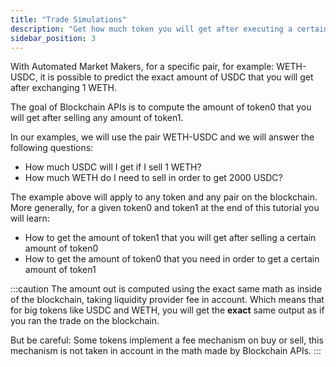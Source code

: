 ```yaml
---
title: "Trade Simulations"
description: "Get how much token you will get after executing a certain trade"
sidebar_position: 3
---
```


With Automated Market Makers, for a specific pair, for example: WETH-USDC, it is possible
to predict the exact amount of USDC that you will get after exchanging 1 WETH.

The goal of Blockchain APIs is to compute the amount of token0 that you will get after
selling any amount of token1.

In our examples, we will use the pair WETH-USDC and we will answer the following questions:
- How much USDC will I get if I sell 1 WETH?
- How much WETH do I need to sell in order to get 2000 USDC?

The example above will apply to any token and any pair on the blockchain. More generally, for
a given token0 and token1 at the end of this tutorial you will learn:
- How to get the amount of token1 that you will get after selling a certain amount of token0
- How to get the amount of token0 that you need in order to get a certain amount of token1

:::caution
The amount out is computed using the exact same math as inside of the blockchain, taking 
liquidity provider fee in account. Which means that for big tokens like USDC and WETH, you
will get the **exact** same output as if you ran the trade on the blockchain.

But be careful: Some tokens implement a fee mechanism on buy or sell, this mechanism is not
taken in account in the math made by Blockchain APIs.
:::
